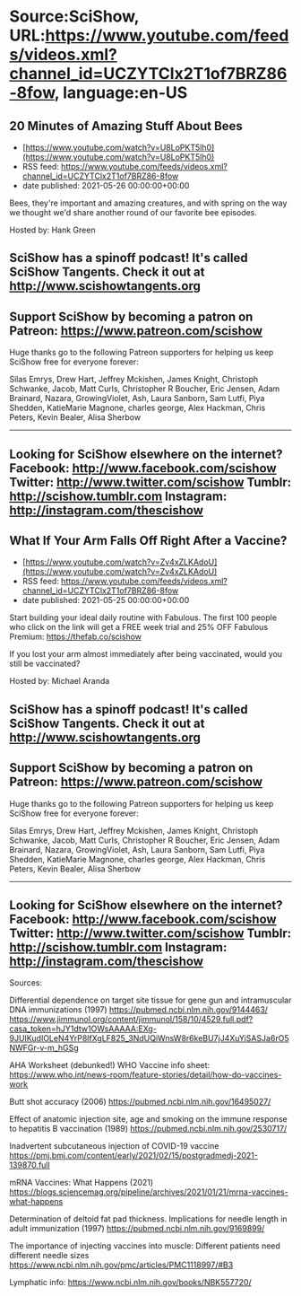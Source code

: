 # Source:SciShow, URL:https://www.youtube.com/feeds/videos.xml?channel_id=UCZYTClx2T1of7BRZ86-8fow, language:en-US

## 20 Minutes of Amazing Stuff About Bees
 - [https://www.youtube.com/watch?v=U8LoPKT5lh0](https://www.youtube.com/watch?v=U8LoPKT5lh0)
 - RSS feed: https://www.youtube.com/feeds/videos.xml?channel_id=UCZYTClx2T1of7BRZ86-8fow
 - date published: 2021-05-26 00:00:00+00:00

Bees, they're important and amazing creatures, and with spring on the way we thought we'd share another round of our favorite bee episodes.

Hosted by: Hank Green

SciShow has a spinoff podcast! It's called SciShow Tangents. Check it out at http://www.scishowtangents.org
----------
Support SciShow by becoming a patron on Patreon: https://www.patreon.com/scishow
----------
Huge thanks go to the following Patreon supporters for helping us keep SciShow free for everyone forever:

Silas Emrys, Drew Hart, Jeffrey Mckishen, James Knight, Christoph Schwanke, Jacob, Matt Curls, Christopher R Boucher, Eric Jensen, Adam Brainard, Nazara, GrowingViolet, Ash, Laura Sanborn, Sam Lutfi, Piya Shedden, KatieMarie Magnone, charles george, Alex Hackman, Chris Peters, Kevin Bealer, Alisa Sherbow

----------
Looking for SciShow elsewhere on the internet?
Facebook: http://www.facebook.com/scishow
Twitter: http://www.twitter.com/scishow
Tumblr: http://scishow.tumblr.com
Instagram: http://instagram.com/thescishow
----------

## What If Your Arm Falls Off Right After a Vaccine?
 - [https://www.youtube.com/watch?v=Zv4xZLKAdoU](https://www.youtube.com/watch?v=Zv4xZLKAdoU)
 - RSS feed: https://www.youtube.com/feeds/videos.xml?channel_id=UCZYTClx2T1of7BRZ86-8fow
 - date published: 2021-05-25 00:00:00+00:00

Start building your ideal daily routine with Fabulous. The first 100 people who click on the link will get a FREE week trial and 25% OFF Fabulous Premium: https://thefab.co/scishow

If you lost your arm almost immediately after being vaccinated, would you still be vaccinated?


Hosted by: Michael Aranda

SciShow has a spinoff podcast! It's called SciShow Tangents. Check it out at http://www.scishowtangents.org
----------
Support SciShow by becoming a patron on Patreon: https://www.patreon.com/scishow
----------
Huge thanks go to the following Patreon supporters for helping us keep SciShow free for everyone forever:

Silas Emrys, Drew Hart, Jeffrey Mckishen, James Knight, Christoph Schwanke, Jacob, Matt Curls, Christopher R Boucher, Eric Jensen, Adam Brainard, Nazara, GrowingViolet, Ash, Laura Sanborn, Sam Lutfi, Piya Shedden, KatieMarie Magnone, charles george, Alex Hackman, Chris Peters, Kevin Bealer, Alisa Sherbow

----------
Looking for SciShow elsewhere on the internet?
Facebook: http://www.facebook.com/scishow
Twitter: http://www.twitter.com/scishow
Tumblr: http://scishow.tumblr.com
Instagram: http://instagram.com/thescishow
----------
Sources:

Differential dependence on target site tissue for gene gun and intramuscular DNA immunizations (1997)
https://pubmed.ncbi.nlm.nih.gov/9144463/ 
https://www.jimmunol.org/content/jimmunol/158/10/4529.full.pdf?casa_token=hJY1dtw1OWsAAAAA:EXg-9JUIKudIOLeN4YrP8lfXgLF825_3NdUQiWnsW8r6keBU7jJ4XuYiSASJa6rO5NWFGr-v-m_hGSg 

AHA Worksheet (debunked!)
WHO Vaccine info sheet: https://www.who.int/news-room/feature-stories/detail/how-do-vaccines-work 

Butt shot accuracy (2006)
https://pubmed.ncbi.nlm.nih.gov/16495027/

Effect of anatomic injection site, age and smoking on the immune response to hepatitis B vaccination (1989)
https://pubmed.ncbi.nlm.nih.gov/2530717/ 

Inadvertent subcutaneous injection of COVID-19 vaccine 
https://pmj.bmj.com/content/early/2021/02/15/postgradmedj-2021-139870.full 

mRNA Vaccines: What Happens (2021)
https://blogs.sciencemag.org/pipeline/archives/2021/01/21/mrna-vaccines-what-happens 

Determination of deltoid fat pad thickness. Implications for needle length in adult immunization (1997)
https://pubmed.ncbi.nlm.nih.gov/9169899/

The importance of injecting vaccines into muscle: Different patients need different needle sizes
https://www.ncbi.nlm.nih.gov/pmc/articles/PMC1118997/#B3 

Lymphatic info: 
https://www.ncbi.nlm.nih.gov/books/NBK557720/

